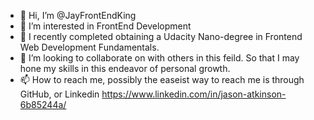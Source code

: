 - 👋 Hi, I’m @JayFrontEndKing
- 👀 I’m interested in FrontEnd Development 
- 🌱 I recently completed obtaining a Udacity Nano-degree in Frontend Web Development Fundamentals.
- 💞️ I’m looking to collaborate on with others in this feild. So that I may hone my skills in this endeavor of personal growth.  
- 📫 How to reach me, possibly the easeist way to reach me is through GitHub, or Linkedin https://www.linkedin.com/in/jason-atkinson-6b85244a/

<!---
JayFrontEndKing/JayFrontEndKing is a ✨ special ✨ repository because its `README.md` (this file) appears on your GitHub profile.
You can click the Preview link to take a look at your changes.
--->
